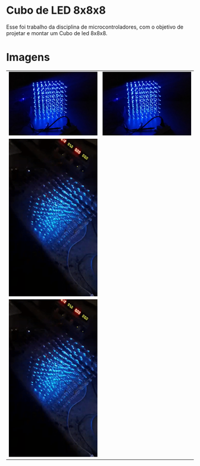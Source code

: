 # Cubo de LED 8x8x8

Esse foi trabalho da disciplina de microcontroladores, com o objetivo de projetar e montar um Cubo de led 8x8x8.


# Imagens 

<table>
    <tr>
        <td><img src="./imgs/fig1.png">
        <td><img src="./imgs/fig1.png">
    <tr>
        <td><img src="./imgs/gif1.gif">
    <tr>
        <td><img src="./imgs/gif2.gif">
</table>